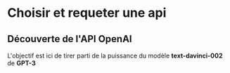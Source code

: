 # Choisir et requeter une api
## Découverte de l'API OpenAI

L'objectif est ici de tirer parti de la puissance du modèle **text-davinci-002** de **GPT-3**
